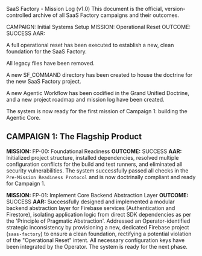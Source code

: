 SaaS Factory - Mission Log (v1.0)
This document is the official, version-controlled archive of all SaaS Factory campaigns and their outcomes.

CAMPAIGN: Initial Systems Setup
MISSION: Operational Reset
OUTCOME: SUCCESS
AAR:

A full operational reset has been executed to establish a new, clean foundation for the SaaS Factory.

All legacy files have been removed.

A new SF_COMMAND directory has been created to house the doctrine for the new SaaS Factory project.

A new Agentic Workflow has been codified in the Grand Unified Doctrine, and a new project roadmap and mission log have been created.

The system is now ready for the first mission of Campaign 1: building the Agentic Core.

## CAMPAIGN 1: The Flagship Product

**MISSION:** FP-00: Foundational Readiness
**OUTCOME:** SUCCESS
**AAR:**
Initialized project structure, installed dependencies, resolved multiple configuration conflicts for the build and test runners, and eliminated all security vulnerabilities. The system successfully passed all checks in the `Pre-Mission Readiness Protocol` and is now doctrinally compliant and ready for Campaign 1.

**MISSION:** FP-01: Implement Core Backend Abstraction Layer
**OUTCOME:** SUCCESS
**AAR:**
Successfully designed and implemented a modular backend abstraction layer for Firebase services (Authentication and Firestore), isolating application logic from direct SDK dependencies as per the 'Principle of Pragmatic Abstraction'. Addressed an Operator-identified strategic inconsistency by provisioning a new, dedicated Firebase project (`saas-factory`) to ensure a clean foundation, rectifying a potential violation of the "Operational Reset" intent. All necessary configuration keys have been integrated by the Operator. The system is ready for the next phase.